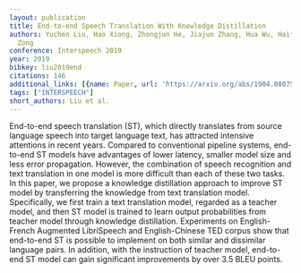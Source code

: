 ```yaml
---
layout: publication
title: End-to-end Speech Translation With Knowledge Distillation
authors: Yuchen Liu, Hao Xiong, Zhongjun He, Jiajun Zhang, Hua Wu, Haifeng Wang, Chengqing
  Zong
conference: Interspeech 2019
year: 2019
bibkey: liu2019end
citations: 146
additional_links: [{name: Paper, url: 'https://arxiv.org/abs/1904.08075'}]
tags: ["INTERSPEECH"]
short_authors: Liu et al.
---
```

End-to-end speech translation (ST), which directly translates from source
language speech into target language text, has attracted intensive attentions
in recent years. Compared to conventional pipeline systems, end-to-end ST
models have advantages of lower latency, smaller model size and less error
propagation. However, the combination of speech recognition and text
translation in one model is more difficult than each of these two tasks. In
this paper, we propose a knowledge distillation approach to improve ST model by
transferring the knowledge from text translation model. Specifically, we first
train a text translation model, regarded as a teacher model, and then ST model
is trained to learn output probabilities from teacher model through knowledge
distillation. Experiments on English- French Augmented LibriSpeech and
English-Chinese TED corpus show that end-to-end ST is possible to implement on
both similar and dissimilar language pairs. In addition, with the instruction
of teacher model, end-to-end ST model can gain significant improvements by over
3.5 BLEU points.